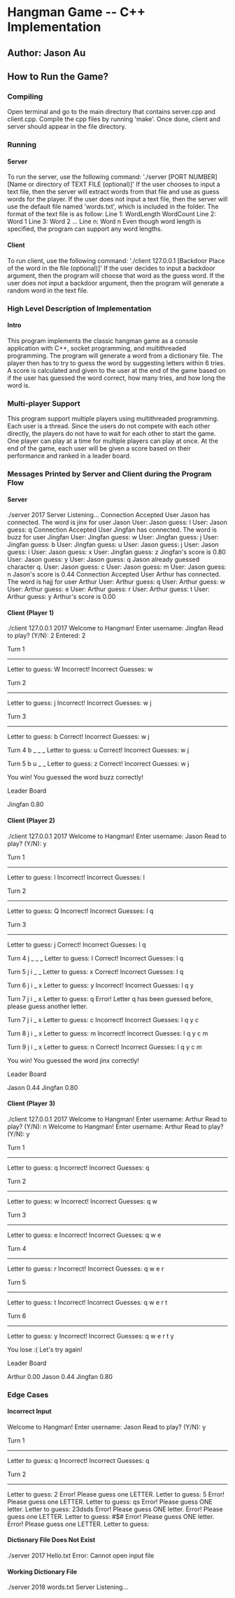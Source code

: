 # Hangman Game -- C++ Implementation

## Author: Jason Au

## How to Run the Game?
### Compiling
Open terminal and go to the main directory that contains server.cpp and client.cpp.
Compile the cpp files by running 'make'. Once done, client and server should appear
in the file directory.

### Running
#### Server
To run the server, use the following command:
'./server [PORT NUMBER] [Name or directory of TEXT FILE (optional)]'
If the user chooses to input a text file, then the server will extract words from
that file and use as guess words for the player.
If the user does not input a text file, then the server will use the default file
named 'words.txt', which is included in the folder.
The format of the text file is as follow:
Line 1: WordLength WordCount
Line 2: Word 1
Line 3: Word 2
...
Line n: Word n
Even though word length is specified, the program can support any word lengths.
#### Client
To run client, use the following command:
'./client 127.0.0.1 [Backdoor Place of the word in the file (optional)]'
If the user decides to input a backdoor argument, then the program will choose
that word as the guess word.
If the user does not input a backdoor argument, then the program will generate a
random word in the text file.

### High Level Description of Implementation
#### Intro
This program implements the classic hangman game as a console application with 
C++, socket programming, and multithreaded programming. 
The program will generate a word from a dictionary file. The player then has
to try to guess the word by suggesting letters within 6 tries. A score is
calculated and given to the user at the end of the game based on if the user
has guessed the word correct, how many tries, and how long the word is.
### Multi-player Support
This program support multiple players using multithreaded programming. Each
user is a thread. Since the users do not compete with each other directly,
the players do not have to wait for each other to start the game. One player
can play at a time for multiple players can play at once.
At the end of the game, each user will be given a score based on their 
performance and ranked in a leader board. 

### Messages Printed by Server and Client during the Program Flow
#### Server
./server 2017
Server Listening...
Connection Accepted
User Jason has connected.
The word is jinx for user Jason
User: Jason guess: l
User: Jason guess: q
Connection Accepted
User Jingfan has connected.
The word is buzz for user Jingfan
User: Jingfan guess: w
User: Jingfan guess: j
User: Jingfan guess: b
User: Jingfan guess: u
User: Jason guess: j
User: Jason guess: i
User: Jason guess: x
User: Jingfan guess: z
Jingfan's score is 0.80
User: Jason guess: y
User: Jason guess: q
Jason already guessed character q.
User: Jason guess: c
User: Jason guess: m
User: Jason guess: n
Jason's score is 0.44
Connection Accepted
User Arthur has connected.
The word is hajj for user Arthur
User: Arthur guess: q
User: Arthur guess: w
User: Arthur guess: e
User: Arthur guess: r
User: Arthur guess: t
User: Arthur guess: y
Arthur's score is 0.00

#### Client (Player 1)
./client 127.0.0.1 2017
Welcome to Hangman!
Enter username: Jingfan
Read to play? (Y/N): 2
Entered: 2

Turn 1
_ _ _ _ 
Letter to guess: W
Incorrect! 
Incorrect Guesses: w 

Turn 2
_ _ _ _ 
Letter to guess: j
Incorrect! 
Incorrect Guesses: w j 

Turn 3
_ _ _ _ 
Letter to guess: b
Correct! 
Incorrect Guesses: w j 

Turn 4
b _ _ _ 
Letter to guess: u
Correct! 
Incorrect Guesses: w j 

Turn 5
b u _ _ 
Letter to guess: z
Correct! 
Incorrect Guesses: w j 

You win! You guessed the word buzz correctly!

Leader Board

Jingfan 0.80

#### Client (Player 2)
./client 127.0.0.1 2017
Welcome to Hangman!
Enter username: Jason
Read to play? (Y/N): y

Turn 1
_ _ _ _ 
Letter to guess: l
Incorrect! 
Incorrect Guesses: l 

Turn 2
_ _ _ _ 
Letter to guess: Q
Incorrect! 
Incorrect Guesses: l q 

Turn 3
_ _ _ _ 
Letter to guess: j
Correct! 
Incorrect Guesses: l q 

Turn 4
j _ _ _ 
Letter to guess: I
Correct! 
Incorrect Guesses: l q 

Turn 5
j i _ _ 
Letter to guess: x
Correct! 
Incorrect Guesses: l q 

Turn 6
j i _ x 
Letter to guess: y
Incorrect! 
Incorrect Guesses: l q y 

Turn 7
j i _ x 
Letter to guess: q
Error! Letter q has been guessed before, please guess another letter.

Turn 7
j i _ x 
Letter to guess: c
Incorrect! 
Incorrect Guesses: l q y c 

Turn 8
j i _ x 
Letter to guess: m
Incorrect! 
Incorrect Guesses: l q y c m 

Turn 9
j i _ x 
Letter to guess: n
Correct! 
Incorrect Guesses: l q y c m 

You win! You guessed the word jinx correctly!

Leader Board

Jason 0.44
Jingfan 0.80

#### Client (Player 3)
./client 127.0.0.1 2017
Welcome to Hangman!
Enter username: Arthur
Read to play? (Y/N): n
Welcome to Hangman!
Enter username: Arthur
Read to play? (Y/N): y

Turn 1
_ _ _ _ 
Letter to guess: q
Incorrect! 
Incorrect Guesses: q 

Turn 2
_ _ _ _ 
Letter to guess: w
Incorrect! 
Incorrect Guesses: q w 

Turn 3
_ _ _ _ 
Letter to guess: e
Incorrect! 
Incorrect Guesses: q w e 

Turn 4
_ _ _ _ 
Letter to guess: r
Incorrect! 
Incorrect Guesses: q w e r 

Turn 5
_ _ _ _ 
Letter to guess: t
Incorrect! 
Incorrect Guesses: q w e r t 

Turn 6
_ _ _ _ 
Letter to guess: y
Incorrect! 
Incorrect Guesses: q w e r t y 


You lose :( Let's try again!

Leader Board

Arthur 0.00
Jason 0.44
Jingfan 0.80

### Edge Cases
#### Incorrect Input
Welcome to Hangman!
Enter username: Jason
Read to play? (Y/N): y

Turn 1
_ _ _ _ 
Letter to guess: q
Incorrect! 
Incorrect Guesses: q 

Turn 2
_ _ _ _ 
Letter to guess: 2
Error! Please guess one LETTER.
Letter to guess: 5
Error! Please guess one LETTER.
Letter to guess: qs
Error! Please guess ONE letter.
Letter to guess: 23dsds
Error! Please guess ONE letter.
Error! Please guess one LETTER.
Letter to guess: #$#
Error! Please guess ONE letter.
Error! Please guess one LETTER.
Letter to guess: 

#### Dictionary File Does Not Exist
./server 2017 Hello.txt
Error: Cannot open input file

#### Working Dictionary File
./server 2018 words.txt
Server Listening...
